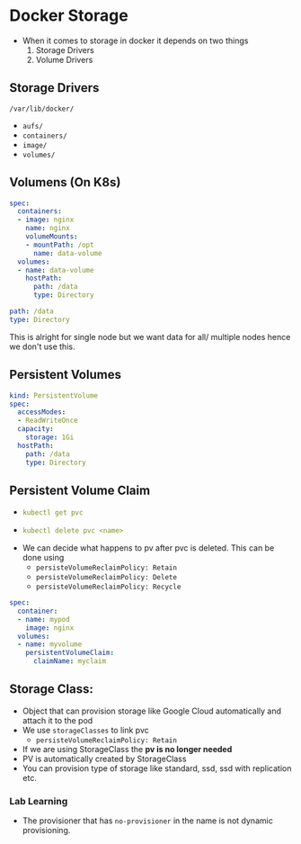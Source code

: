 # Docker Storage

- When it comes to storage in docker it depends on two things
  1. Storage Drivers
  2. Volume Drivers

## Storage Drivers

`/var/lib/docker/`
  - `aufs/`
  - `containers/`
  - `image/`
  - `volumes/`

## Volumens (On K8s)

```yaml
spec:
  containers:
  - image: nginx
    name: nginx
    volumeMounts:
    - mountPath: /opt
      name: data-volume
  volumes:
  - name: data-volume
    hostPath:
      path: /data
      type: Directory
```

```yaml
path: /data
type: Directory
```
This is alright for single node but we want data for all/ multiple nodes hence we don't use this.

## Persistent Volumes

```yaml
kind: PersistentVolume
spec:
  accessModes:
  - ReadWriteOnce
  capacity:
    storage: 1Gi
  hostPath:
    path: /data
    type: Directory
```

## Persistent Volume Claim

- 
  ```yaml
  kubectl get pvc
  ```
- 
  ```yaml
  kubectl delete pvc <name>
  ```
- We can decide what happens to pv after pvc is deleted. This can be done using 
  - `persisteVolumeReclaimPolicy: Retain`
  - `persisteVolumeReclaimPolicy: Delete`
  - `persisteVolumeReclaimPolicy: Recycle`

```yaml
spec:
  container:
  - name: mypod
    image: nginx
  volumes:
  - name: myvolume
    persistentVolumeClaim:
      claimName: myclaim
```

## Storage Class:
- Object that can provision storage like Google Cloud automatically and attach it to the pod
- We use `storageClasses` to link pvc
  - `persisteVolumeReclaimPolicy: Retain`
- If we are using StorageClass the **pv is no longer needed**
- PV is automatically created by StorageClass
- You can provision type of storage like standard, ssd, ssd with replication etc.

### Lab Learning
- The provisioner that has `no-provisioner` in the name is not dynamic provisioning.